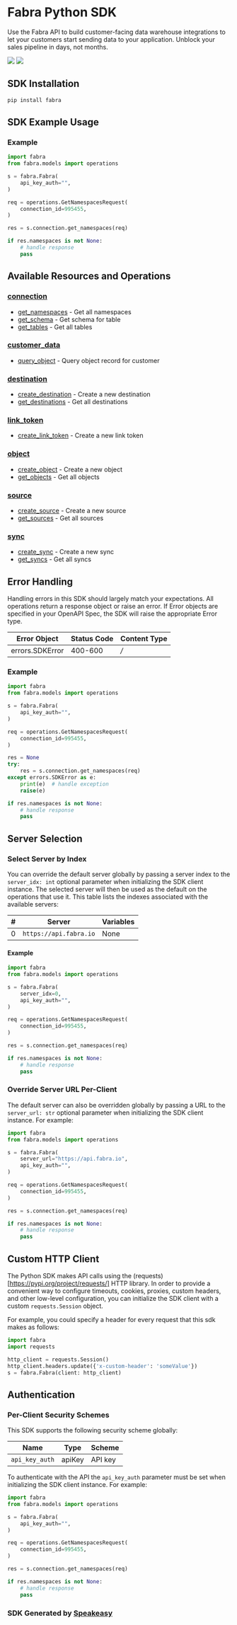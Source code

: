 # Fabra Python SDK

<div align="left">
   <p>Use the Fabra API to build customer-facing data warehouse integrations to let your customers start sending data to your application. Unblock your sales pipeline in days, not months.</p>
   <a href="https://github.com/fabra-io/python-sdk/actions"><img src="https://img.shields.io/github/actions/workflow/status/fabra-io/python-sdk/speakeasy_sdk_generation.yml?style=for-the-badge" /></a>
   <a href="https://www.fabra.io/#Email-Hero"><img src="https://img.shields.io/static/v1?label=Docs&message=Sign Up&color=2ca47c&style=for-the-badge" /></a>
</div>

<!-- Start SDK Installation [installation] -->
## SDK Installation

```bash
pip install fabra
```
<!-- End SDK Installation [installation] -->

<!-- Start SDK Example Usage [usage] -->
## SDK Example Usage

### Example

```python
import fabra
from fabra.models import operations

s = fabra.Fabra(
    api_key_auth="",
)

req = operations.GetNamespacesRequest(
    connection_id=995455,
)

res = s.connection.get_namespaces(req)

if res.namespaces is not None:
    # handle response
    pass
```
<!-- End SDK Example Usage [usage] -->

<!-- Start Available Resources and Operations [operations] -->
## Available Resources and Operations

### [connection](docs/sdks/connection/README.md)

* [get_namespaces](docs/sdks/connection/README.md#get_namespaces) - Get all namespaces
* [get_schema](docs/sdks/connection/README.md#get_schema) - Get schema for table
* [get_tables](docs/sdks/connection/README.md#get_tables) - Get all tables

### [customer_data](docs/sdks/customerdata/README.md)

* [query_object](docs/sdks/customerdata/README.md#query_object) - Query object record for customer

### [destination](docs/sdks/destination/README.md)

* [create_destination](docs/sdks/destination/README.md#create_destination) - Create a new destination
* [get_destinations](docs/sdks/destination/README.md#get_destinations) - Get all destinations

### [link_token](docs/sdks/linktoken/README.md)

* [create_link_token](docs/sdks/linktoken/README.md#create_link_token) - Create a new link token

### [object](docs/sdks/object/README.md)

* [create_object](docs/sdks/object/README.md#create_object) - Create a new object
* [get_objects](docs/sdks/object/README.md#get_objects) - Get all objects

### [source](docs/sdks/source/README.md)

* [create_source](docs/sdks/source/README.md#create_source) - Create a new source
* [get_sources](docs/sdks/source/README.md#get_sources) - Get all sources

### [sync](docs/sdks/sync/README.md)

* [create_sync](docs/sdks/sync/README.md#create_sync) - Create a new sync
* [get_syncs](docs/sdks/sync/README.md#get_syncs) - Get all syncs
<!-- End Available Resources and Operations [operations] -->





<!-- Start Error Handling [errors] -->
## Error Handling

Handling errors in this SDK should largely match your expectations.  All operations return a response object or raise an error.  If Error objects are specified in your OpenAPI Spec, the SDK will raise the appropriate Error type.

| Error Object    | Status Code     | Content Type    |
| --------------- | --------------- | --------------- |
| errors.SDKError | 400-600         | */*             |

### Example

```python
import fabra
from fabra.models import operations

s = fabra.Fabra(
    api_key_auth="",
)

req = operations.GetNamespacesRequest(
    connection_id=995455,
)

res = None
try:
    res = s.connection.get_namespaces(req)
except errors.SDKError as e:
    print(e)  # handle exception
    raise(e)

if res.namespaces is not None:
    # handle response
    pass
```
<!-- End Error Handling [errors] -->



<!-- Start Server Selection [server] -->
## Server Selection

### Select Server by Index

You can override the default server globally by passing a server index to the `server_idx: int` optional parameter when initializing the SDK client instance. The selected server will then be used as the default on the operations that use it. This table lists the indexes associated with the available servers:

| # | Server | Variables |
| - | ------ | --------- |
| 0 | `https://api.fabra.io` | None |

#### Example

```python
import fabra
from fabra.models import operations

s = fabra.Fabra(
    server_idx=0,
    api_key_auth="",
)

req = operations.GetNamespacesRequest(
    connection_id=995455,
)

res = s.connection.get_namespaces(req)

if res.namespaces is not None:
    # handle response
    pass
```


### Override Server URL Per-Client

The default server can also be overridden globally by passing a URL to the `server_url: str` optional parameter when initializing the SDK client instance. For example:
```python
import fabra
from fabra.models import operations

s = fabra.Fabra(
    server_url="https://api.fabra.io",
    api_key_auth="",
)

req = operations.GetNamespacesRequest(
    connection_id=995455,
)

res = s.connection.get_namespaces(req)

if res.namespaces is not None:
    # handle response
    pass
```
<!-- End Server Selection [server] -->



<!-- Start Custom HTTP Client [http-client] -->
## Custom HTTP Client

The Python SDK makes API calls using the (requests)[https://pypi.org/project/requests/] HTTP library.  In order to provide a convenient way to configure timeouts, cookies, proxies, custom headers, and other low-level configuration, you can initialize the SDK client with a custom `requests.Session` object.

For example, you could specify a header for every request that this sdk makes as follows:
```python
import fabra
import requests

http_client = requests.Session()
http_client.headers.update({'x-custom-header': 'someValue'})
s = fabra.Fabra(client: http_client)
```
<!-- End Custom HTTP Client [http-client] -->



<!-- Start Authentication [security] -->
## Authentication

### Per-Client Security Schemes

This SDK supports the following security scheme globally:

| Name           | Type           | Scheme         |
| -------------- | -------------- | -------------- |
| `api_key_auth` | apiKey         | API key        |

To authenticate with the API the `api_key_auth` parameter must be set when initializing the SDK client instance. For example:
```python
import fabra
from fabra.models import operations

s = fabra.Fabra(
    api_key_auth="",
)

req = operations.GetNamespacesRequest(
    connection_id=995455,
)

res = s.connection.get_namespaces(req)

if res.namespaces is not None:
    # handle response
    pass
```
<!-- End Authentication [security] -->

<!-- Placeholder for Future Speakeasy SDK Sections -->



### SDK Generated by [Speakeasy](https://docs.speakeasyapi.dev/docs/using-speakeasy/client-sdks)
